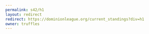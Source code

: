 ```yaml
---
permalink: s42/h1
layout: redirect
redirect: https://dominionleague.org/current_standings?div=h1
owner: truffles
---
```

